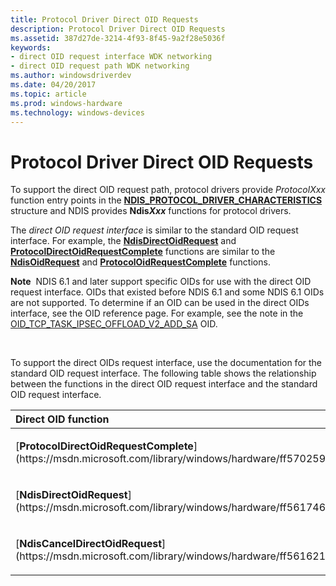 ```yaml
---
title: Protocol Driver Direct OID Requests
description: Protocol Driver Direct OID Requests
ms.assetid: 387d27de-3214-4f93-8f45-9a2f28e5036f
keywords:
- direct OID request interface WDK networking
- direct OID request path WDK networking
ms.author: windowsdriverdev
ms.date: 04/20/2017
ms.topic: article
ms.prod: windows-hardware
ms.technology: windows-devices
---
```


# Protocol Driver Direct OID Requests





To support the direct OID request path, protocol drivers provide *ProtocolXxx* function entry points in the [**NDIS\_PROTOCOL\_DRIVER\_CHARACTERISTICS**](https://msdn.microsoft.com/library/windows/hardware/ff566825) structure and NDIS provides **Ndis*Xxx*** functions for protocol drivers.

The *direct OID request interface* is similar to the standard OID request interface. For example, the [**NdisDirectOidRequest**](https://msdn.microsoft.com/library/windows/hardware/ff561746) and [**ProtocolDirectOidRequestComplete**](https://msdn.microsoft.com/library/windows/hardware/ff570259) functions are similar to the [**NdisOidRequest**](https://msdn.microsoft.com/library/windows/hardware/ff563710) and [**ProtocolOidRequestComplete**](https://msdn.microsoft.com/library/windows/hardware/ff570264) functions.

**Note**  NDIS 6.1 and later support specific OIDs for use with the direct OID request interface. OIDs that existed before NDIS 6.1 and some NDIS 6.1 OIDs are not supported. To determine if an OID can be used in the direct OIDs interface, see the OID reference page. For example, see the note in the [OID\_TCP\_TASK\_IPSEC\_OFFLOAD\_V2\_ADD\_SA](https://msdn.microsoft.com/library/windows/hardware/ff569812) OID.

 

To support the direct OIDs request interface, use the documentation for the standard OID request interface. The following table shows the relationship between the functions in the direct OID request interface and the standard OID request interface.

<table>
<colgroup>
<col width="50%" />
<col width="50%" />
</colgroup>
<thead>
<tr class="header">
<th align="left">Direct OID function</th>
<th align="left">Standard OID function</th>
</tr>
</thead>
<tbody>
<tr class="odd">
<td align="left"><p>[<strong>ProtocolDirectOidRequestComplete</strong>](https://msdn.microsoft.com/library/windows/hardware/ff570259)</p></td>
<td align="left"><p>[<strong>ProtocolOidRequestComplete</strong>](https://msdn.microsoft.com/library/windows/hardware/ff570264)</p></td>
</tr>
<tr class="even">
<td align="left"><p>[<strong>NdisDirectOidRequest</strong>](https://msdn.microsoft.com/library/windows/hardware/ff561746)</p></td>
<td align="left"><p>[<strong>NdisOidRequest</strong>](https://msdn.microsoft.com/library/windows/hardware/ff563710)</p></td>
</tr>
<tr class="odd">
<td align="left"><p>[<strong>NdisCancelDirectOidRequest</strong>](https://msdn.microsoft.com/library/windows/hardware/ff561621)</p></td>
<td align="left"><p>[<strong>NdisCancelOidRequest</strong>](https://msdn.microsoft.com/library/windows/hardware/ff561622)</p></td>
</tr>
</tbody>
</table>

 

 

 





